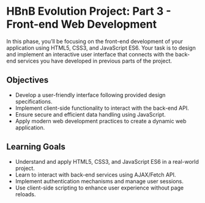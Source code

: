 # HBnB Evolution Project: Part 3 - Front-end Web Development

In this phase, you’ll be focusing on the front-end development of your application using HTML5, CSS3, and JavaScript ES6. Your task is to design and implement an interactive user interface that connects with the back-end services you have developed in previous parts of the project.

## Objectives

+ Develop a user-friendly interface following provided design specifications.
+ Implement client-side functionality to interact with the back-end API.
+ Ensure secure and efficient data handling using JavaScript.
+ Apply modern web development practices to create a dynamic web application.

## Learning Goals

+ Understand and apply HTML5, CSS3, and JavaScript ES6 in a real-world project.
+ Learn to interact with back-end services using AJAX/Fetch API.
+ Implement authentication mechanisms and manage user sessions.
+ Use client-side scripting to enhance user experience without page reloads.
